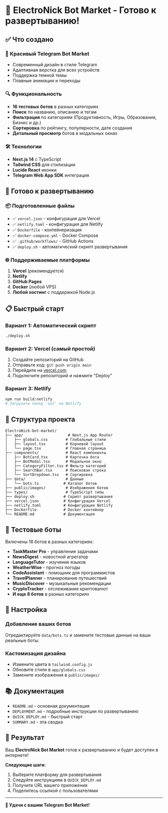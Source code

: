 # 🎉 ElectroNick Bot Market - Готово к развертыванию!

## ✅ Что создано

### 🎨 **Красивый Telegram Bot Market**
- Современный дизайн в стиле Telegram
- Адаптивная верстка для всех устройств
- Поддержка темной темы
- Плавные анимации и переходы

### 🔍 **Функциональность**
- **16 тестовых ботов** в разных категориях
- **Поиск** по названию, описанию и тегам
- **Фильтрация** по категориям (Продуктивность, Игры, Образование, Бизнес и др.)
- **Сортировка** по рейтингу, популярности, дате создания
- **Детальный просмотр** ботов в модальных окнах

### 🛠 **Технологии**
- **Next.js 14** с TypeScript
- **Tailwind CSS** для стилизации
- **Lucide React** иконки
- **Telegram Web App SDK** интеграция

## 🚀 Готово к развертыванию

### 📦 **Подготовленные файлы**
- ✅ `vercel.json` - конфигурация для Vercel
- ✅ `netlify.toml` - конфигурация для Netlify
- ✅ `Dockerfile` - контейнеризация
- ✅ `docker-compose.yml` - Docker Compose
- ✅ `.github/workflows/` - GitHub Actions
- ✅ `deploy.sh` - автоматический скрипт развертывания

### 🌐 **Поддерживаемые платформы**
1. **Vercel** (рекомендуется)
2. **Netlify**
3. **GitHub Pages**
4. **Docker** (любой VPS)
5. **Любой хостинг** с поддержкой Node.js

## 📋 Быстрый старт

### Вариант 1: Автоматический скрипт
```bash
./deploy.sh
```

### Вариант 2: Vercel (самый простой)
1. Создайте репозиторий на GitHub
2. Отправьте код: `git push origin main`
3. Перейдите на [vercel.com](https://vercel.com)
4. Подключите репозиторий и нажмите "Deploy"

### Вариант 3: Netlify
```bash
npm run build:netlify
# Загрузите папку 'out' на Netlify
```

## 📁 Структура проекта

```
ElectroNick-bot-market/
├── app/                    # Next.js App Router
│   ├── globals.css        # Глобальные стили
│   ├── layout.tsx         # Корневой layout
│   └── page.tsx           # Главная страница
├── components/            # React компоненты
│   ├── BotCard.tsx        # Карточка бота
│   ├── BotModal.tsx       # Модальное окно
│   ├── CategoryFilter.tsx # Фильтр категорий
│   ├── SearchBar.tsx      # Поисковая строка
│   └── SortDropdown.tsx   # Сортировка
├── data/                  # Данные
│   └── bots.ts           # Каталог ботов
├── public/images/         # Изображения ботов
├── types/                 # TypeScript типы
├── deploy.sh             # Скрипт развертывания
├── vercel.json           # Конфигурация Vercel
├── netlify.toml          # Конфигурация Netlify
├── Dockerfile            # Docker контейнер
└── README.md             # Документация
```

## 🎯 Тестовые боты

Включены 16 ботов в разных категориях:
- **TaskMaster Pro** - управление задачами
- **NewsDigest** - новостной агрегатор
- **LanguageTutor** - изучение языков
- **WeatherWise** - прогноз погоды
- **CodeAssistant** - помощник для программистов
- **TravelPlanner** - планирование путешествий
- **MusicDiscover** - музыкальные рекомендации
- **CryptoTracker** - отслеживание криптовалют
- **И еще 8 ботов** в разных категориях

## 🔧 Настройка

### Добавление ваших ботов
Отредактируйте `data/bots.ts` и замените тестовые данные на ваши реальные боты.

### Кастомизация дизайна
- Измените цвета в `tailwind.config.js`
- Обновите стили в `app/globals.css`
- Замените изображения в `public/images/`

## 📚 Документация

- `README.md` - основная документация
- `DEPLOYMENT.md` - подробные инструкции по развертыванию
- `QUICK_DEPLOY.md` - быстрый старт
- `SUMMARY.md` - эта сводка

## 🎉 Результат

Ваш **ElectroNick Bot Market** готов к развертыванию и будет доступен в интернете!

**Следующие шаги:**
1. Выберите платформу для развертывания
2. Следуйте инструкциям в `QUICK_DEPLOY.md`
3. Получите URL вашего приложения
4. Поделитесь ссылкой с пользователями

---

**🚀 Удачи с вашим Telegram Bot Market!**
